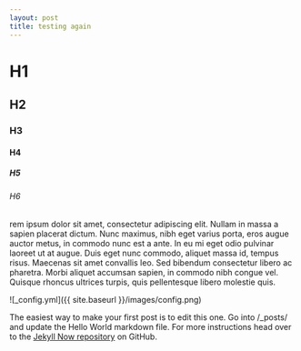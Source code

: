 ```yaml
---
layout: post
title: testing again
---
```


# H1
## H2
### H3
#### H4
##### H5
###### H6

rem ipsum dolor sit amet, consectetur adipiscing elit. Nullam in massa a sapien placerat dictum. Nunc maximus, nibh eget varius porta, eros augue auctor metus, in commodo nunc est a ante. In eu mi eget odio pulvinar laoreet ut at augue. Duis eget nunc commodo, aliquet massa id, tempus risus. Maecenas sit amet convallis leo. Sed bibendum consectetur libero ac pharetra. Morbi aliquet accumsan sapien, in commodo nibh congue vel. Quisque rhoncus ultrices turpis, quis pellentesque libero molestie quis. 

![_config.yml]({{ site.baseurl }}/images/config.png)

The easiest way to make your first post is to edit this one. Go into /_posts/ and update the Hello World markdown file. For more instructions head over to the [Jekyll Now repository](https://github.com/barryclark/jekyll-now) on GitHub.
